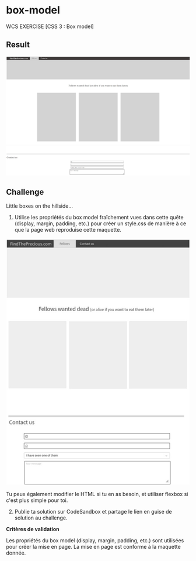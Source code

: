 # box-model
WCS EXERCISE [CSS 3 : Box model] 

## Result

![](/README/result1.jpg)
![](/README/result2.jpg)

## Challenge
Little boxes on the hillside...

1. Utilise les propriétés du box model fraîchement vues dans cette quête (display, margin, padding, etc.) pour créer un style.css de manière à ce que la page web reproduise cette maquette.

![](/README/maquette.jpg)

Tu peux également modifier le HTML si tu en as besoin, et utiliser flexbox si c'est plus simple pour toi.

2. Publie ta solution sur CodeSandbox et partage le lien en guise de solution au challenge.


**Critères de validation**

Les propriétés du box model (display, margin, padding, etc.) sont utilisées pour créer la mise en page.
La mise en page est conforme à la maquette donnée.

